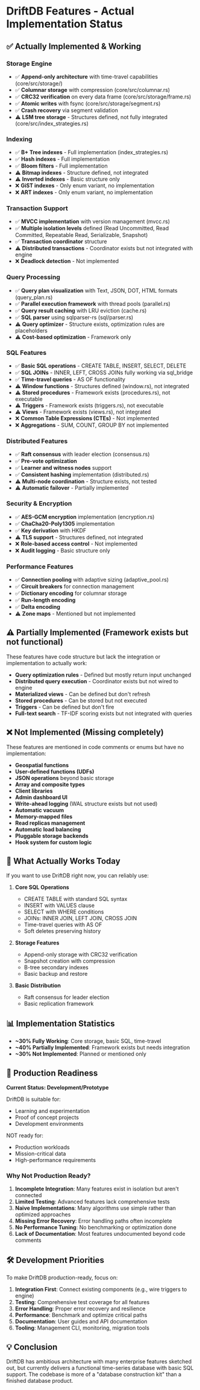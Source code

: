 # DriftDB Features - Actual Implementation Status

## ✅ Actually Implemented & Working

### Storage Engine
- ✅ **Append-only architecture** with time-travel capabilities (core/src/storage/)
- ✅ **Columnar storage** with compression (core/src/columnar.rs)
- ✅ **CRC32 verification** on every data frame (core/src/storage/frame.rs)
- ✅ **Atomic writes** with fsync (core/src/storage/segment.rs)
- ✅ **Crash recovery** via segment validation
- ⚠️ **LSM tree storage** - Structures defined, not fully integrated (core/src/index_strategies.rs)

### Indexing
- ✅ **B+ Tree indexes** - Full implementation (index_strategies.rs)
- ✅ **Hash indexes** - Full implementation
- ✅ **Bloom filters** - Full implementation
- ⚠️ **Bitmap indexes** - Structure defined, not integrated
- ⚠️ **Inverted indexes** - Basic structure only
- ❌ **GiST indexes** - Only enum variant, no implementation
- ❌ **ART indexes** - Only enum variant, no implementation

### Transaction Support
- ✅ **MVCC implementation** with version management (mvcc.rs)
- ✅ **Multiple isolation levels** defined (Read Uncommitted, Read Committed, Repeatable Read, Serializable, Snapshot)
- ✅ **Transaction coordinator** structure
- ⚠️ **Distributed transactions** - Coordinator exists but not integrated with engine
- ❌ **Deadlock detection** - Not implemented

### Query Processing
- ✅ **Query plan visualization** with Text, JSON, DOT, HTML formats (query_plan.rs)
- ✅ **Parallel execution framework** with thread pools (parallel.rs)
- ✅ **Query result caching** with LRU eviction (cache.rs)
- ✅ **SQL parser** using sqlparser-rs (sql/parser.rs)
- ⚠️ **Query optimizer** - Structure exists, optimization rules are placeholders
- ⚠️ **Cost-based optimization** - Framework only

### SQL Features
- ✅ **Basic SQL operations** - CREATE TABLE, INSERT, SELECT, DELETE
- ✅ **SQL JOINs** - INNER, LEFT, CROSS JOINs fully working via sql_bridge
- ✅ **Time-travel queries** - AS OF functionality
- ⚠️ **Window functions** - Structures defined (window.rs), not integrated
- ⚠️ **Stored procedures** - Framework exists (procedures.rs), not executable
- ⚠️ **Triggers** - Framework exists (triggers.rs), not executable
- ⚠️ **Views** - Framework exists (views.rs), not integrated
- ❌ **Common Table Expressions (CTEs)** - Not implemented
- ❌ **Aggregations** - SUM, COUNT, GROUP BY not implemented

### Distributed Features
- ✅ **Raft consensus** with leader election (consensus.rs)
- ✅ **Pre-vote optimization**
- ✅ **Learner and witness nodes** support
- ✅ **Consistent hashing** implementation (distributed.rs)
- ⚠️ **Multi-node coordination** - Structure exists, not tested
- ⚠️ **Automatic failover** - Partially implemented

### Security & Encryption
- ✅ **AES-GCM encryption** implementation (encryption.rs)
- ✅ **ChaCha20-Poly1305** implementation
- ✅ **Key derivation** with HKDF
- ⚠️ **TLS support** - Structures defined, not integrated
- ❌ **Role-based access control** - Not implemented
- ❌ **Audit logging** - Basic structure only

### Performance Features
- ✅ **Connection pooling** with adaptive sizing (adaptive_pool.rs)
- ✅ **Circuit breakers** for connection management
- ✅ **Dictionary encoding** for columnar storage
- ✅ **Run-length encoding**
- ✅ **Delta encoding**
- ⚠️ **Zone maps** - Mentioned but not implemented

## ⚠️ Partially Implemented (Framework exists but not functional)

These features have code structure but lack the integration or implementation to actually work:

- **Query optimization rules** - Defined but mostly return input unchanged
- **Distributed query execution** - Coordinator exists but not wired to engine
- **Materialized views** - Can be defined but don't refresh
- **Stored procedures** - Can be stored but not executed
- **Triggers** - Can be defined but don't fire
- **Full-text search** - TF-IDF scoring exists but not integrated with queries

## ❌ Not Implemented (Missing completely)

These features are mentioned in code comments or enums but have no implementation:

- **Geospatial functions**
- **User-defined functions (UDFs)**
- **JSON operations** beyond basic storage
- **Array and composite types**
- **Client libraries**
- **Admin dashboard UI**
- **Write-ahead logging** (WAL structure exists but not used)
- **Automatic vacuum**
- **Memory-mapped files**
- **Read replicas management**
- **Automatic load balancing**
- **Pluggable storage backends**
- **Hook system for custom logic**

## 🎯 What Actually Works Today

If you want to use DriftDB right now, you can reliably use:

1. **Core SQL Operations**
   - CREATE TABLE with standard SQL syntax
   - INSERT with VALUES clause
   - SELECT with WHERE conditions
   - JOINs: INNER JOIN, LEFT JOIN, CROSS JOIN
   - Time-travel queries with AS OF
   - Soft deletes preserving history

2. **Storage Features**
   - Append-only storage with CRC32 verification
   - Snapshot creation with compression
   - B-tree secondary indexes
   - Basic backup and restore

3. **Basic Distribution**
   - Raft consensus for leader election
   - Basic replication framework

## 📊 Implementation Statistics

- **~30% Fully Working**: Core storage, basic SQL, time-travel
- **~40% Partially Implemented**: Framework exists but needs integration
- **~30% Not Implemented**: Planned or mentioned only

## 🚧 Production Readiness

**Current Status: Development/Prototype**

DriftDB is suitable for:
- Learning and experimentation
- Proof of concept projects
- Development environments

NOT ready for:
- Production workloads
- Mission-critical data
- High-performance requirements

### Why Not Production Ready?

1. **Incomplete Integration**: Many features exist in isolation but aren't connected
2. **Limited Testing**: Advanced features lack comprehensive tests
3. **Naive Implementations**: Many algorithms use simple rather than optimized approaches
4. **Missing Error Recovery**: Error handling paths often incomplete
5. **No Performance Tuning**: No benchmarking or optimization done
6. **Lack of Documentation**: Most features undocumented beyond code comments

## 🛠️ Development Priorities

To make DriftDB production-ready, focus on:

1. **Integration First**: Connect existing components (e.g., wire triggers to engine)
2. **Testing**: Comprehensive test coverage for all features
3. **Error Handling**: Proper error recovery and resilience
4. **Performance**: Benchmark and optimize critical paths
5. **Documentation**: User guides and API documentation
6. **Tooling**: Management CLI, monitoring, migration tools

## 💡 Conclusion

DriftDB has ambitious architecture with many enterprise features sketched out, but currently delivers a functional time-series database with basic SQL support. The codebase is more of a "database construction kit" than a finished database product.
